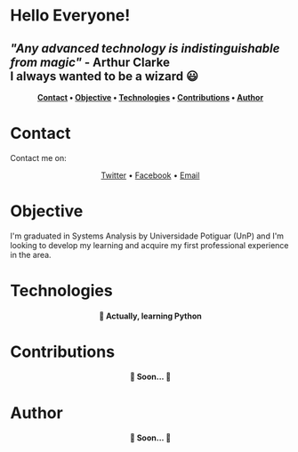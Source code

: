 # Hello Everyone!

## <i>"Any advanced technology is indistinguishable from magic"</i> - Arthur Clarke </br> I always wanted to be a wizard 😃

<strong><p align="center">
 <a href="#contact">Contact</a> •
 <a href="#objective">Objective</a> •
 <a href="#technologies">Technologies</a> • 
 <a href="#contributions">Contributions</a> • 
 <a href="#author">Author</a>
</p></strong>

# Contact
<p>Contact me on:</p>
<p align="center">
 <a href="https://www.facebook.com/iranf2/">Twitter</a> •
 <a href="https://twitter.com/jiffilho/">Facebook</a> •
 <a href="malito:iran_filho@yahoo.com.br">Email</a>
</p>

# Objective
<p>I'm graduated in Systems Analysis by Universidade Potiguar (UnP) and I'm looking to develop my learning and acquire my first professional experience in the area.</p>

# Technologies
<h4 align="center"> 
	🚀 Actually, learning Python
</h4>

# Contributions
<h4 align="center"> 
	🚧  Soon...  🚧
</h4>

# Author
<h4 align="center"> 
	🚧  Soon...  🚧
</h4>
